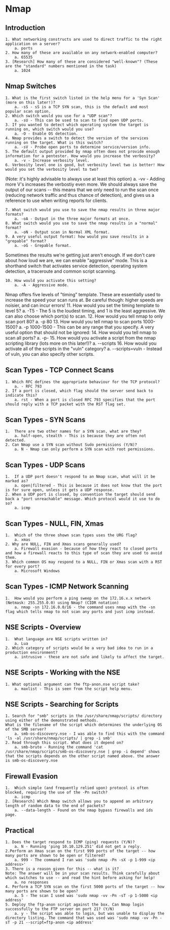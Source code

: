 # Nmap

## Introduction

    1. What networking constructs are used to direct traffic to the right application on a server?
        a. ports
    2. How many of these are available on any network-enabled computer?
        a. 65535
    3. [Research] How many of these are considered "well-known"? (These are the "standard" numbers mentioned in the task)
        a. 1024

## Nmap Switches

    1. What is the first switch listed in the help menu for a 'Syn Scan' (more on this later!)?
        a. -sS - sS is a TCP SYN scan, this is the default and most popular scan option.
    2. Which switch would you use for a "UDP scan"?
        a. -sU - This can be used to scan to find open UDP ports.
    3. If you wanted to detect which operating system the target is running on, which switch would you use?
        a. -O - Enable OS detection.
    4. Nmap provides a switch to detect the version of the services running on the target. What is this switch?
        a. -sV - Probe open ports to determine service/version info.
    5. The default output provided by nmap often does not provide enough information for a pentester. How would you increase the verbosity?
        a. -v - Increase verbosity level.
    6. Verbosity level one is good, but verbosity level two is better! How would you set the verbosity level to two?
(Note: it's highly advisable to always use at least this option)
        a. -vv - Adding more V's increases the verbostiy even more.
We should always save the output of our scans -- this means that we only need to run the scan once (reducing network traffic and thus chance of detection), and gives us a reference to use when writing reports for clients.

    7. What switch would you use to save the nmap results in three major formats?
        a. -oA - Output in the three major formats at once.
    8. What switch would you use to save the nmap results in a "normal" format?
        a. -oN - Output scan in Normal XML format.
    9. A very useful output format: how would you save results in a "grepable" format?
        a. -oG - Grepable format.
Sometimes the results we're getting just aren't enough. If we don't care about how loud we are, we can enable "aggressive" mode. This is a shorthand switch that activates service detection, operating system detection, a traceroute and common script scanning.

    10. How would you activate this setting?
        a. -A - Aggressive mode.
Nmap offers five levels of "timing" template. These are essentially used to increase the speed your scan runs at. Be careful though: higher speeds are noisier, and can incur errors!
    11. How would you set the timing template to level 5?
        a. -T5 - The 5 is the loudest timing, and 1 is the least aggressive.
We can also choose which port(s) to scan.
    12. How would you tell nmap to only scan port 80?
        a. -p 80
    13. How would you tell nmap to scan ports 1000-1500?
        a. -p 1000-1500 - This can be any range that you specify.
A very useful option that should not be ignored:
    14. How would you tell nmap to scan all ports?
        a. -p-
    15. How would you activate a script from the nmap scripting library (lots more on this later!)?
        a. --scripts
    16. How would you activate all of the scripts in the "vuln" category?
        a. --scripts=vuln - Instead of vuln, you can also specify other scripts.

## Scan Types - TCP Connect Scans

    1. Which RFC defines the appropriate behaviour for the TCP protocol?
        a. - RFC 793
    2. If a port is closed, which flag should the server send back to indicate this?
        a. rst - When a port is closed RFC 793 specifies that the port should reply with a TCP packet with the RST flag set.

## Scan Types - SYN Scans

    1.  There are two other names for a SYN scan, what are they?
        a. half-open, stealth - This is because they are often not detected.
    2. Can Nmap use a SYN scan without Sudo permissions (Y/N)?
        a. N - Nmap can only perform a SYN scan with root permissions.

## Scan Types - UDP Scans

    1.  If a UDP port doesn't respond to an Nmap scan, what will it be marked as?
        a. open|filtered - This is because it does not know that the port is for sure open, unless it gets a UDP response.
    2. When a UDP port is closed, by convention the target should send back a "port unreachable" message. Which protocol would it use to do so?
        a. icmp

## Scan Types - NULL, FIN, Xmas

    1.  Which of the three shown scan types uses the URG flag?
        a. xmas
    2. Why are NULL, FIN and Xmas scans generally used?
        a. Firewall evasion - because of how they react to closed ports and how a firewall reacts to this type of scan they are used to avoid them.
    3. Which common OS may respond to a NULL, FIN or Xmas scan with a RST for every port?
        a. Microsoft Windows

## Scan Types - ICMP Network Scanning

    1.  How would you perform a ping sweep on the 172.16.x.x network (Netmask: 255.255.0.0) using Nmap? (CIDR notation)
        a. nmap -sn 172.16.0.0/16 - the command uses nmap with the -sn flag which tells nmap to not scan any ports and just icmp instead.

## NSE Scripts - Overview

    1.  What language are NSE scripts written in?
        a. Lua
    2. Which category of scripts would be a very bad idea to run in a production environment?
        a. intrusive - these are not safe and likely to affect the target.

## NSE Scripts - Working with the NSE

    1. What optional argument can the ftp-anon.nse script take?
        a. maxlist - This is seen from the script help menu.

## NSE Scripts - Searching for Scripts

    1. Search for "smb" scripts in the /usr/share/nmap/scripts/ directory using either of the demonstrated methods.
    What is the filename of the script which determines the underlying OS of the SMB server?
        a. smb-os-discovery.nse - I was able to find this with the command 'ls -al /usr/share/nmap/scripts/ | grep -i smb'
    2. Read through this script. What does it depend on?
        a. smb-brute - Running the command 'cat /usr/share/nmap/scripts/smb-os-discovery.nse | grep -i depend' shows that the scripts depends on the other script named above. the answer is smb-os-discovery.nse

## Firewall Evasion

    1.  Which simple (and frequently relied upon) protocol is often blocked, requiring the use of the -Pn switch?
        a. icmp
    2. [Research] Which Nmap switch allows you to append an arbitrary length of random data to the end of packets?
        a. --data-length - Found on the nmap bypass firewalls and ids page. 

## Practical

    1. Does the target respond to ICMP (ping) requests (Y/N)?
        a. N - Running 'ping 10.10.129.251' did not get a reply.
    2.Perform an Xmas scan on the first 999 ports of the target -- how many ports are shown to be open or filtered?
        a. 999 - The command I ran was 'sudo nmap -Pn -sX -p 1-999 <ip address>'
    3. There is a reason given for this -- what is it?
    Note: The answer will be in your scan results. Think carefully about which switches to use -- and read the hint before asking for help!
        a. no responses
    4. Perform a TCP SYN scan on the first 5000 ports of the target -- how many ports are shown to be open?
        a. 5 - The scan I used was 'sudo nmap -vv -Pn -sT -p 1-5000 <ip address'
    5. Deploy the ftp-anon script against the box. Can Nmap login successfully to the FTP server on port 21? (Y/N)
        a. y - The script was able to login, but was unable to display the directory listing. The command that was used was 'sudo nmap -vv -Pn -sT -p 21 --script=ftp-anon <ip address'
